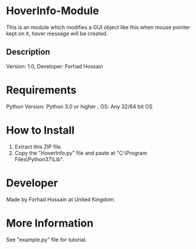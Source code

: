 # HoverInfo-Module
This is an module which modifies a GUI object like this when mouse pointer kept on it, hover message will be created.

Description
------------
Version: 1.0,
Developer: Forhad Hossain 

# Requirements
Python Version: Python 3.0 or higher ,
OS: Any 32/64 bit OS

# How to Install 
1. Extract this ZIP file.
2. Copy the "HoverInfo.py" file and paste at "C:\Program Files\Python37\Lib".

# Developer
Made by Forhad Hossain at United Kingdom.

# More Information
See "example.py" file for tutorial.
